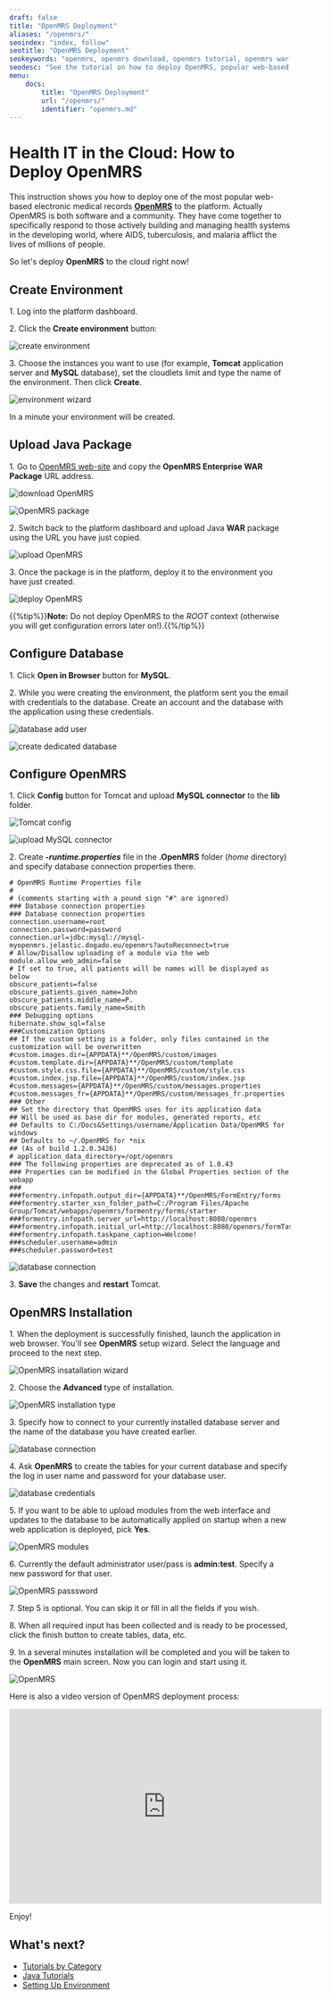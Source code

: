 ```yaml
---
draft: false
title: "OpenMRS Deployment"
aliases: "/openmrs/"
seoindex: "index, follow"
seotitle: "OpenMRS Deployment"
seokeywords: "openmrs, openmrs download, openmrs tutorial, openmrs war download, medical record system, openmrs tomcat, openmrs hosting, openmrs java, openmrs cloud hosting, openmrs in the cloud, deploy openmrs, openmrs upload"
seodesc: "See the tutorial on how to deploy OpenMRS, popular web-based electronic record system, to the platform. Just download OpenMRS war file and upload it to the platform dashboard."
menu: 
    docs:
        title: "OpenMRS Deployment"
        url: "/openmrs/"
        identifier: "openmrs.md"
---
```


# Health IT in the Cloud: How to Deploy OpenMRS

This instruction shows you how to deploy one of the most popular web-based electronic medical records **[OpenMRS](https://openmrs.org/)** to the platform. Actually OpenMRS is both software and a community. They have come together to specifically respond to those actively building and managing health systems in the developing world, where AIDS, tuberculosis, and malaria afflict the lives of millions of people.

So let's deploy **OpenMRS** to the cloud right now!


## Create Environment

1\. Log into the platform dashboard.

2\. Click the **Create environment** button:

![create environment](01-create-environment.png)

3\. Choose the instances you want to use (for example, **Tomcat** application server and **MySQL** database), set the cloudlets limit and type the name of the environment. Then click **Create**.

![environment wizard](02-environment-wizard.png)

In a minute your environment will be created.


## Upload Java Package

1\. Go to [OpenMRS web-site](https://openmrs.org/) and copy the **OpenMRS Enterprise WAR Package** URL address.

![download OpenMRS](03-download-openmrs.png)

![OpenMRS package](04-openmrs-package.png)

2\. Switch back to the platform dashboard and upload Java **WAR** package using the URL you have just copied.

![upload OpenMRS](05-upload-openmrs.png)

3\. Once the package is in the platform, deploy it to the environment you have just created.

![deploy OpenMRS](06-deploy-openmrs.png)

{{%tip%}}**Note:** Do not deploy OpenMRS to the *ROOT* context (otherwise you will get configuration errors later on!).{{%/tip%}}


## Configure Database

1\. Click **Open in Browser** button for **MySQL**.

2\. While you were creating the environment, the platform sent you the email with credentials to the database. Create an account and the database with the application using these credentials.

![database add user](07-database-add-user.png)

![create dedicated database](08-create-dedicated-database.png)


## Configure OpenMRS

1\. Click **Config** button for Tomcat and upload **MySQL connector** to the **lib** folder.

![Tomcat config](09-tomcat-config.png)

![upload MySQL connector](10-upload-mysql-connector.png)

2\. Create ***-runtime.properties*** file in the **.OpenMRS** folder (*home* directory) and specify database connection properties there.

```properties
# OpenMRS Runtime Properties file
#
# (comments starting with a pound sign "#" are ignored)
### Database connection properties
### Database connection properties
connection.username=root
connection.password=password
connection.url=jdbc:mysql://mysql-myopenmrs.jelastic.dogado.eu/openmrs?autoReconnect=true
# Allow/Disallow uploading of a module via the web
module.allow_web_admin=false
# If set to true, all patients will be names will be displayed as below
obscure_patients=false
obscure_patients.given_name=John
obscure_patients.middle_name=P.
obscure_patients.family_name=Smith
### Debugging options
hibernate.show_sql=false
###Customization Options
## If the custom setting is a folder, only files contained in the customization will be overwritten
#custom.images.dir={APPDATA}**/OpenMRS/custom/images
#custom.template.dir={APPDATA}**/OpenMRS/custom/template
#custom.style.css.file={APPDATA}**/OpenMRS/custom/style.css
#custom.index.jsp.file={APPDATA}**/OpenMRS/custom/index.jsp
#custom.messages={APPDATA}**/OpenMRS/custom/messages.properties
#custom.messages_fr={APPDATA}**/OpenMRS/custom/messages_fr.properties
### Other
## Set the directory that OpenMRS uses for its application data
## Will be used as base dir for modules, generated reports, etc
## Defaults to C:/Docs&Settings/username/Application Data/OpenMRS for windows
## Defaults to ~/.OpenMRS for *nix
## (As of build 1.2.0.3426)
# application_data_directory=/opt/openmrs
### The following properties are deprecated as of 1.0.43
### Properties can be modified in the Global Properties section of the webapp
###
###formentry.infopath.output_dir={APPDATA}**/OpenMRS/FormEntry/forms
###formentry.starter_xsn_folder_path=C:/Program Files/Apache Group/Tomcat/webapps/openmrs/formentry/forms/starter
###formentry.infopath.server_url=http://localhost:8080/openmrs
###formentry.infopath.initial_url=http://localhost:8080/openmrs/formTaskpane.htm
###formentry.infopath.taskpane_caption=Welcome!
###scheduler.username=admin
###scheduler.password=test
```
    
![database connection](11-database-connection.png)

3\. **Save** the changes and **restart** Tomcat.


## OpenMRS Installation

1\. When the deployment is successfully finished, launch the application in web browser. You'll see **OpenMRS** setup wizard. Select the language and proceed to the next step.

![OpenMRS insatallation wizard](12-openmrs-insatallation-wizard.png)

2\. Choose the **Advanced** type of installation.

![OpenMRS installation type](13-openmrs-installation-type.png)

3\. Specify how to connect to your currently installed database server and the name of the database you have created earlier.

![database connection](14-database-connection.png)

4\. Ask **OpenMRS** to create the tables for your current database and specify the log in user name and password for your database user.

![database credentials](15-database-credentials.png)

5\. If you want to be able to upload modules from the web interface and updates to the database to be automatically applied on startup when a new web application is deployed, pick **Yes**.

![OpenMRS modules](16-openmrs-modules.png)

6\. Currently the default administrator user/pass is **admin:test**. Specify a new password for that user.

![OpenMRS passsword](17-openmrs-passsword.png)

7\. Step 5 is optional. You can skip it or fill in all the fields if you wish.

8\. When all required input has been collected and is ready to be processed, click the finish button to create tables, data, etc.

9\. In a several minutes installation will be completed and you will be taken to the **OpenMRS** main screen. Now you can login and start using it.

![OpenMRS](18-openmrs.png)

Here is also a video version of OpenMRS deployment process:

<iframe src="https://www.youtube.com/embed/ldo9sDlPc20" allowfullscreen="" frameborder="0" height="349" width="560"></iframe>

Enjoy!


## What's next?

* [Tutorials by Category](/tutorials-by-category/)
* [Java Tutorials](/java-tutorials/)
* [Setting Up Environment](/setting-up-environment/)